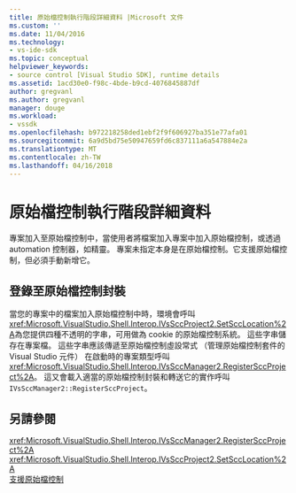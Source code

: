 ```yaml
---
title: 原始檔控制執行階段詳細資料 |Microsoft 文件
ms.custom: ''
ms.date: 11/04/2016
ms.technology:
- vs-ide-sdk
ms.topic: conceptual
helpviewer_keywords:
- source control [Visual Studio SDK], runtime details
ms.assetid: 1acd30e0-f98c-4bde-b9cd-4076845887df
author: gregvanl
ms.author: gregvanl
manager: douge
ms.workload:
- vssdk
ms.openlocfilehash: b972218258ded1ebf2f9f606927ba351e77afa01
ms.sourcegitcommit: 6a9d5bd75e50947659fd6c837111a6a547884e2a
ms.translationtype: MT
ms.contentlocale: zh-TW
ms.lasthandoff: 04/16/2018
---
```

# <a name="source-control-runtime-details"></a>原始檔控制執行階段詳細資料
專案加入至原始檔控制中，當使用者將檔案加入專案中加入原始檔控制，或透過 automation 控制器，如精靈。 專案未指定本身是在原始檔控制。它支援原始檔控制，但必須手動新增它。  
  
## <a name="registering-with-a-source-control-package"></a>登錄至原始檔控制封裝  
 當您的專案中的檔案加入原始檔控制中時，環境會呼叫<xref:Microsoft.VisualStudio.Shell.Interop.IVsSccProject2.SetSccLocation%2A>為您提供四種不透明的字串，可用做為 cookie 的原始檔控制系統。 這些字串儲存在專案檔。 這些字串應該傳遞至原始檔控制虛設常式 （管理原始檔控制套件的 Visual Studio 元件） 在啟動時的專案類型呼叫<xref:Microsoft.VisualStudio.Shell.Interop.IVsSccManager2.RegisterSccProject%2A>。 這又會載入適當的原始檔控制封裝和轉送它的實作呼叫`IVsSccManager2::RegisterSccProject`。  
  
## <a name="see-also"></a>另請參閱  
 <xref:Microsoft.VisualStudio.Shell.Interop.IVsSccManager2.RegisterSccProject%2A>   
 <xref:Microsoft.VisualStudio.Shell.Interop.IVsSccProject2.SetSccLocation%2A>   
 [支援原始檔控制](../../extensibility/internals/supporting-source-control.md)
